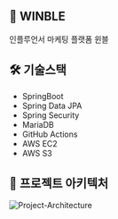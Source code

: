 ## 🎠 WINBLE
인플루언서 마케팅 플랫폼 윈블

## 🛠 기술스택
- SpringBoot
- Spring Data JPA
- Spring Security
- MariaDB
- GitHub Actions
- AWS EC2
- AWS S3

## 🧱 프로젝트 아키텍처
![Project-Architecture](https://user-images.githubusercontent.com/79978328/143835849-0129240b-d45e-4f08-a55f-96ee27d7d640.png)